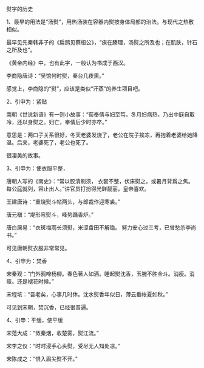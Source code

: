 熨字的历史

1、最早的用法是“汤熨”，用热汤装在容器内熨按身体局部的治法。与现代之热敷相似。

最早见先秦韩非子的《扁鹊见蔡桓公》，“疾在腠理，汤熨之所及也；在肌肤，针石之所及也”。

《黄帝内经》中，也有此字，一般认为书成于西汉。

李商隐唐诗：“吴馆何时熨，秦台几夜熏。”

感觉上，李商隐的“熨”，应该是类似“汗蒸”的养生项目吧。

2、引申为：紧贴

南朝《世说新语》有一则小故事：“荀奉倩与妇至笃，冬月妇病热，乃出中庭自取冷，还以身熨之。妇亡，奉倩后少时亦卒。”

意思是：两口子关系很好，冬天老婆发烧了，老公在院子挨冻，再抱着老婆给她降温。后来，老婆死了，老公也死了。

很凄美的故事。

3、引申为：使衣服平整，

唐朝人写的《南史》：“常以胶清刷须， 衣裳不整，伏床熨之，或暑月背爲之焦。每公庭就列，容止出人。”讲官员打扮得光鲜靓丽，皇帝喜欢。

王建唐诗：“重烧熨斗帖两头，与郎裁作迎寒裘。”

唐元稹：“堤形弯熨斗，峰势踊香炉。”

唐白居易：“衣斑梅雨长须熨，米涩畬田不解锄。 努力安心过三考，已曾愁杀李尚书。”

可见唐朝熨衣服非常常见。

4、引申为：焚香

宋秦观：“门外鸦啼杨柳。春色著人如酒。睡起熨沈香，玉腕不胜金斗。消瘦。消瘦。还是褪花时候。”

宋程垓：“吾老矣，心事几时休。沈水熨香年似日，薄云垂帐夏如秋。”

可见到宋朝，焚沉香，已经很普遍。

4、引申：平缓，使平缓

宋范大成：“敛秦烟，收楚雾，熨江流。”

宋李之仪：“时时浸手心头熨，受尽无人知处凉。”

宋陈成之：“恨入眉尖熨不开。”